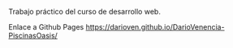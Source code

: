 Trabajo práctico del curso de desarrollo web.

Enlace a Github Pages https://darioven.github.io/DarioVenencia-PiscinasOasis/
